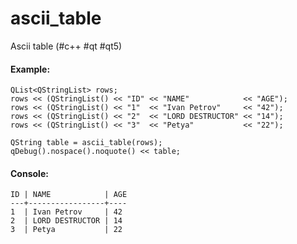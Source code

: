 # ascii_table
Ascii table (#c++ #qt #qt5)

#### Example:
```
QList<QStringList> rows;
rows << (QStringList() << "ID" << "NAME"            << "AGE");
rows << (QStringList() << "1"  << "Ivan Petrov"     << "42");
rows << (QStringList() << "2"  << "LORD DESTRUCTOR" << "14");
rows << (QStringList() << "3"  << "Petya"           << "22");

QString table = ascii_table(rows);
qDebug().nospace().noquote() << table;
```

#### Console:
```
ID | NAME            | AGE
---+-----------------+----
1  | Ivan Petrov     | 42 
2  | LORD DESTRUCTOR | 14 
3  | Petya           | 22 
```
